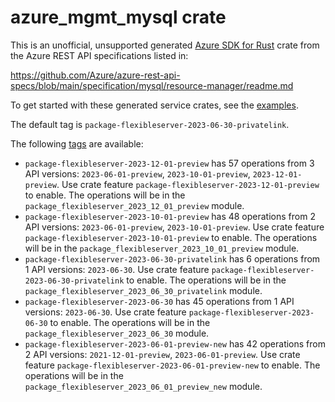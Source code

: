 # azure_mgmt_mysql crate

This is an unofficial, unsupported generated [Azure SDK for Rust](https://github.com/Azure/azure-sdk-for-rust/tree/legacy) crate from the Azure REST API specifications listed in:

https://github.com/Azure/azure-rest-api-specs/blob/main/specification/mysql/resource-manager/readme.md

To get started with these generated service crates, see the [examples](https://github.com/Azure/azure-sdk-for-rust/blob/legacy/services/README.md#examples).

The default tag is `package-flexibleserver-2023-06-30-privatelink`.

The following [tags](https://github.com/Azure/azure-sdk-for-rust/blob/legacy/services/tags.md) are available:

- `package-flexibleserver-2023-12-01-preview` has 57 operations from 3 API versions: `2023-06-01-preview`, `2023-10-01-preview`, `2023-12-01-preview`. Use crate feature `package-flexibleserver-2023-12-01-preview` to enable. The operations will be in the `package_flexibleserver_2023_12_01_preview` module.
- `package-flexibleserver-2023-10-01-preview` has 48 operations from 2 API versions: `2023-06-01-preview`, `2023-10-01-preview`. Use crate feature `package-flexibleserver-2023-10-01-preview` to enable. The operations will be in the `package_flexibleserver_2023_10_01_preview` module.
- `package-flexibleserver-2023-06-30-privatelink` has 6 operations from 1 API versions: `2023-06-30`. Use crate feature `package-flexibleserver-2023-06-30-privatelink` to enable. The operations will be in the `package_flexibleserver_2023_06_30_privatelink` module.
- `package-flexibleserver-2023-06-30` has 45 operations from 1 API versions: `2023-06-30`. Use crate feature `package-flexibleserver-2023-06-30` to enable. The operations will be in the `package_flexibleserver_2023_06_30` module.
- `package-flexibleserver-2023-06-01-preview-new` has 42 operations from 2 API versions: `2021-12-01-preview`, `2023-06-01-preview`. Use crate feature `package-flexibleserver-2023-06-01-preview-new` to enable. The operations will be in the `package_flexibleserver_2023_06_01_preview_new` module.